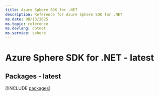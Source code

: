 ```yaml
---
title: Azure Sphere SDK for .NET
description: Reference for Azure Sphere SDK for .NET
ms.date: 08/13/2025
ms.topic: reference
ms.devlang: dotnet
ms.service: sphere
---
```

# Azure Sphere SDK for .NET - latest
## Packages - latest
[!INCLUDE [packages](sphere-index.md)]